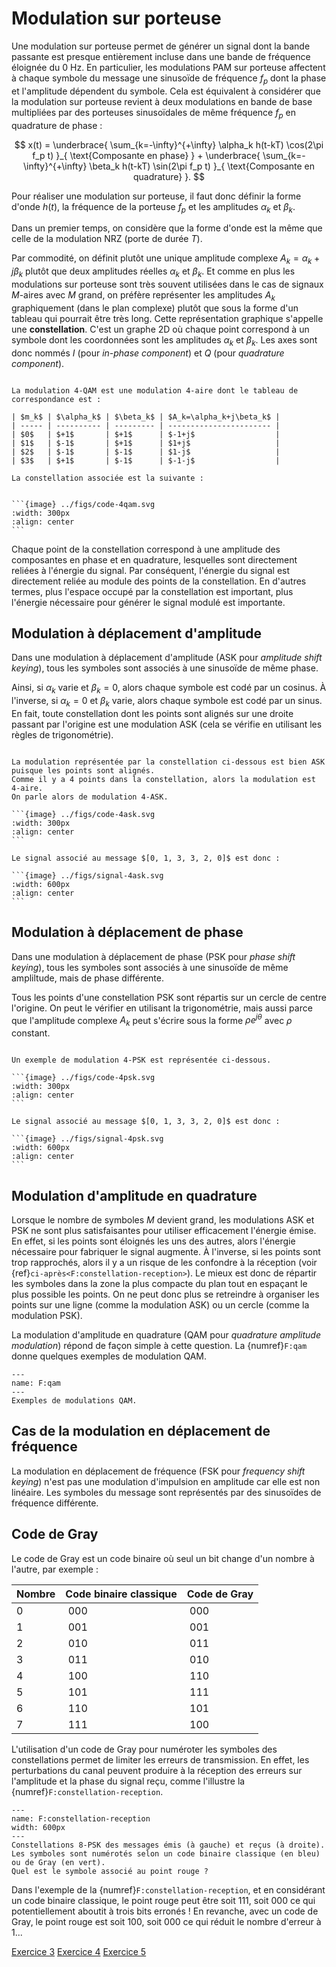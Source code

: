 # Modulation sur porteuse

Une modulation sur porteuse permet de générer un signal dont la bande passante est presque entièrement incluse dans une bande de fréquence éloignée du 0 Hz.
En particulier, les modulations PAM sur porteuse affectent à chaque symbole du message une sinusoïde de fréquence $f_p$
dont la phase et l'amplitude dépendent du symbole.
Cela est équivalent à considérer que la modulation sur porteuse revient à deux modulations en bande de base
multipliées par des porteuses sinusoïdales de même fréquence $f_p$ en quadrature de phase :

$$
x(t) = \underbrace{ \sum_{k=-\infty}^{+\infty} \alpha_k h(t-kT) \cos(2\pi f_p t) }_{ \text{Composante en phase} }
     + \underbrace{ \sum_{k=-\infty}^{+\infty} \beta_k  h(t-kT) \sin(2\pi f_p t) }_{ \text{Composante en quadrature} }.
$$

Pour réaliser une modulation sur porteuse, il faut donc définir la forme d'onde $h(t)$,
la fréquence de la porteuse $f_p$ et les amplitudes $\alpha_k$ et $\beta_k$.

Dans un premier temps, on considère que la forme d'onde est la même que celle de la modulation NRZ (porte de durée $T$).

Par commodité, on définit plutôt une unique amplitude complexe $A_k = \alpha_k+j\beta_k$ plutôt que deux amplitudes réelles $\alpha_k$ et $\beta_k$.
Et comme en plus les modulations sur porteuse sont très souvent utilisées dans le cas de signaux $M$-aires avec $M$ grand,
on préfère représenter les amplitudes $A_k$ graphiquement (dans le plan complexe) plutôt que sous la forme d'un tableau qui pourrait être très long.
Cette représentation graphique s'appelle une **constellation**.
C'est un graphe 2D où chaque point correspond à un symbole dont les coordonnées sont les amplitudes $\alpha_k$ et $\beta_k$.
Les axes sont donc nommés $I$ (pour _in-phase component_) et $Q$ (pour _quadrature component_).

````{div} exemple

La modulation 4-QAM est une modulation 4-aire dont le tableau de correspondance est :

| $m_k$ | $\alpha_k$ | $\beta_k$ | $A_k=\alpha_k+j\beta_k$ |
| ----- | ---------- | --------- | ----------------------- |
| $0$   | $+1$       | $+1$      | $-1+j$                  |
| $1$   | $-1$       | $+1$      | $1+j$                   |
| $2$   | $-1$       | $-1$      | $1-j$                   |
| $3$   | $+1$       | $-1$      | $-1-j$                  |

La constellation associée est la suivante :


```{image} ../figs/code-4qam.svg
:width: 300px
:align: center
```

````

Chaque point de la constellation correspond à une amplitude des composantes en phase et en quadrature,
lesquelles sont directement reliées à l'énergie du signal.
Par conséquent, l'énergie du signal est directement reliée au module des points de la constellation.
En d'autres termes, plus l'espace occupé par la constellation est important,
plus l'énergie nécessaire pour générer le signal modulé est importante.


## Modulation à déplacement d'amplitude

Dans une modulation à déplacement d'amplitude (ASK pour _amplitude shift keying_),
tous les symboles sont associés à une sinusoïde de même phase.

Ainsi, si $\alpha_k$ varie et $\beta_k=0$, alors chaque symbole est codé par un cosinus.
À l'inverse, si $\alpha_k=0$ et $\beta_k$ varie, alors chaque symbole est codé par un sinus.
En fait, toute constellation dont les points sont alignés sur une droite passant par l'origine est une modulation ASK
(cela se vérifie en utilisant les règles de trigonométrie).

````{div} exemple

La modulation représentée par la constellation ci-dessous est bien ASK puisque les points sont alignés.
Comme il y a 4 points dans la constellation, alors la modulation est 4-aire.
On parle alors de modulation 4-ASK.

```{image} ../figs/code-4ask.svg
:width: 300px
:align: center
```

Le signal associé au message $[0, 1, 3, 3, 2, 0]$ est donc :

```{image} ../figs/signal-4ask.svg
:width: 600px
:align: center
```

````


## Modulation à déplacement de phase

Dans une modulation à déplacement de phase (PSK pour _phase shift keying_),
tous les symboles sont associés à une sinusoïde de même ampliltude, mais de phase différente.

Tous les points d'une constellation PSK sont répartis sur un cercle de centre l'origine.
On peut le vérifier en utilisant la trigonométrie,
mais aussi parce que l'amplitude complexe $A_k$ peut s'écrire sous la forme $\rho e^{j\theta}$
avec $\rho$ constant.

````{div} exemple

Un exemple de modulation 4-PSK est représentée ci-dessous.

```{image} ../figs/code-4psk.svg
:width: 300px
:align: center
```

Le signal associé au message $[0, 1, 3, 3, 2, 0]$ est donc :

```{image} ../figs/signal-4psk.svg
:width: 600px
:align: center
```

````


## Modulation d'amplitude en quadrature

Lorsque le nombre de symboles $M$ devient grand, les modulations ASK et PSK ne sont plus satisfaisantes
pour utiliser efficacement l'énergie émise.
En effet, si les points sont éloignés les uns des autres, alors l'énergie nécessaire pour fabriquer le signal augmente.
À l'inverse, si les points sont trop rapprochés, alors il y a un risque de les confondre à la réception
(voir {ref}`ci-après<F:constellation-reception>`).
Le mieux est donc de répartir les symboles dans la zone la plus compacte du plan
tout en espaçant le plus possible les points.
On ne peut donc plus se retreindre à organiser les points sur une ligne (comme la modulation ASK)
ou un cercle (comme la modulation PSK).

La modulation d'amplitude en quadrature (QAM pour _quadrature amplitude modulation_) répond de façon simple à cette question.
La {numref}`F:qam` donne quelques exemples de modulation QAM.

```{figure} ../figs/code-qam.svg
---
name: F:qam
---
Exemples de modulations QAM.
```


## Cas de la modulation en déplacement de fréquence

La modulation en déplacement de fréquence (FSK pour _frequency shift keying_)
n'est pas une modulation d'impulsion en amplitude car elle est non linéaire.
Les symboles du message sont représentés par des sinusoïdes de fréquence différente.


## Code de Gray

Le code de Gray est un code binaire où seul un bit change d'un nombre à l'autre, par exemple :

| Nombre | Code binaire classique | Code de Gray |
| ------ | ---------------------- | ------------ |
| 0      | 000                    | 000          |
| 1      | 001                    | 001          |
| 2      | 010                    | 011          |
| 3      | 011                    | 010          |
| 4      | 100                    | 110          |
| 5      | 101                    | 111          |
| 6      | 110                    | 101          |
| 7      | 111                    | 100          |

L'utilisation d'un code de Gray pour numéroter les symboles des constellations permet de limiter les erreurs de transmission.
En effet, les perturbations du canal peuvent produire à la réception des erreurs sur l'amplitude et la phase du signal reçu,
comme l'illustre la {numref}`F:constellation-reception`.

```{figure} ../figs/constellation-reception.svg
---
name: F:constellation-reception
width: 600px
---
Constellations 8-PSK des messages émis (à gauche) et reçus (à droite).
Les symboles sont numérotés selon un code binaire classique (en bleu) ou de Gray (en vert).
Quel est le symbole associé au point rouge ?
```

Dans l'exemple de la {numref}`F:constellation-reception`, et en considérant un code binaire classique,
le point rouge peut être soit $111$, soit $000$ ce qui potentiellement aboutit à trois bits erronés !
En revanche, avec un code de Gray, le point rouge est soit $100$, soit $000$ ce qui réduit le nombre d'erreur à 1...

<a class="btn btn-light" href="td.html#exercice-3" role="button">Exercice 3</a>
<a class="btn btn-light" href="td.html#exercice-4" role="button">Exercice 4</a>
<a class="btn btn-light" href="td.html#exercice-5" role="button">Exercice 5</a>